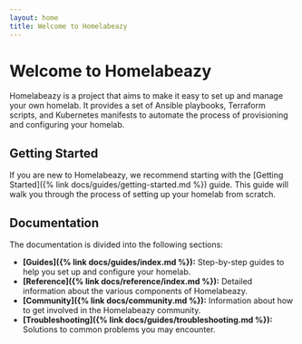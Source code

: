 ```yaml
---
layout: home
title: Welcome to Homelabeazy
---
```


# Welcome to Homelabeazy

Homelabeazy is a project that aims to make it easy to set up and manage your own homelab. It provides a set of Ansible playbooks, Terraform scripts, and Kubernetes manifests to automate the process of provisioning and configuring your homelab.

## Getting Started

If you are new to Homelabeazy, we recommend starting with the [Getting Started]({% link docs/guides/getting-started.md %}) guide. This guide will walk you through the process of setting up your homelab from scratch.

## Documentation

The documentation is divided into the following sections:

- **[Guides]({% link docs/guides/index.md %}):** Step-by-step guides to help you set up and configure your homelab.
- **[Reference]({% link docs/reference/index.md %}):** Detailed information about the various components of Homelabeazy.
- **[Community]({% link docs/community.md %}):** Information about how to get involved in the Homelabeazy community.
- **[Troubleshooting]({% link docs/guides/troubleshooting.md %}):** Solutions to common problems you may encounter.
